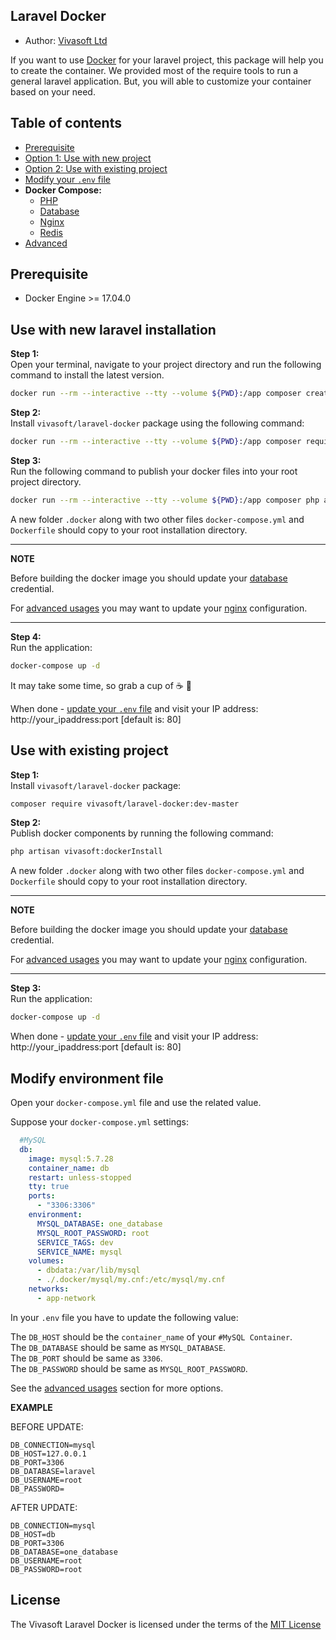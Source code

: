 ## Laravel Docker

- Author: [Vivasoft Ltd](http://www.vivasoftltd.com)

If you want to use [Docker](https://www.docker.com) for your laravel project, this package will help you to create the container.
We provided most of the require tools to run a general laravel application. But, you will able to customize your container based on your need.

## Table of contents

- [Prerequisite](#prerequisite)
- [Option 1: Use with new project](#use-with-new-laravel-installation)
- [Option 2: Use with existing project](#use-with-existing-project)
- [Modify your `.env` file](#modify-environment-file)
- __Docker Compose:__
    - [PHP](#php-container)
    - [Database](#database-container)
    - [Nginx](#nginx-container)
    - [Redis](#redis-container)
- [Advanced](#advanced)    

## Prerequisite

- Docker Engine >= 17.04.0

## Use with new laravel installation

__Step 1:__ <br>
Open your terminal, navigate to your project directory and run the following command to install the latest version.

```bash
docker run --rm --interactive --tty --volume ${PWD}:/app composer create-project --prefer-dist laravel/laravel .
```

__Step 2:__ <br>
Install `vivasoft/laravel-docker` package using the following command:
```bash
docker run --rm --interactive --tty --volume ${PWD}:/app composer require vivasoft/laravel-docker:dev-master
```

__Step 3:__ <br>
Run the following command to publish your docker files into your root project directory. 
```bash
docker run --rm --interactive --tty --volume ${PWD}:/app composer php artisan vivasoft:dockerInstall
```

A new folder `.docker` along with two other files `docker-compose.yml` and `Dockerfile` should copy to your root installation directory.

---
**NOTE**

Before building the docker image you should update your [database](#database-container) credential.

For [advanced usages](#advanced) you may want to update your [nginx](#database-container) configuration.

---

__Step 4:__ <br>
Run the application:
```bash
docker-compose up -d
```

It may take some time, so grab a cup of :coffee: :grimacing:


When done - [update your `.env` file](#modify-environment-file) and visit your IP address: http://your_ipaddress:port [default is: 80]

## Use with existing project

__Step 1:__ <br>
Install `vivasoft/laravel-docker` package:
```bash
composer require vivasoft/laravel-docker:dev-master
```

__Step 2:__ <br>
Publish docker components by running the following command:
```bash
php artisan vivasoft:dockerInstall
```
A new folder `.docker` along with two other files `docker-compose.yml` and `Dockerfile` should copy to your root installation directory.

---
**NOTE**

Before building the docker image you should update your [database](#database-container) credential.

For [advanced usages](#advanced) you may want to update your [nginx](#database-container) configuration.

---

__Step 3:__ <br>
Run the application:
```bash
docker-compose up -d
```

When done - [update your `.env` file](#modify-environment-file) and visit your IP address: http://your_ipaddress:port [default is: 80]

## Modify environment file

Open your `docker-compose.yml` file and use the related value. 

Suppose your `docker-compose.yml` settings:
```yaml
  #MySQL
  db:
    image: mysql:5.7.28
    container_name: db
    restart: unless-stopped
    tty: true
    ports:
      - "3306:3306"
    environment:
      MYSQL_DATABASE: one_database
      MYSQL_ROOT_PASSWORD: root
      SERVICE_TAGS: dev
      SERVICE_NAME: mysql
    volumes:
      - dbdata:/var/lib/mysql
      - ./.docker/mysql/my.cnf:/etc/mysql/my.cnf
    networks:
      - app-network
```

In your `.env` file you have to update the following value:

The `DB_HOST` should be the `container_name` of your `#MySQL Container`. <br>
The `DB_DATABASE` should be same as `MYSQL_DATABASE`. <br>
The `DB_PORT` should be same as `3306`. <br>
The `DB_PASSWORD` should be same as `MYSQL_ROOT_PASSWORD`. <br>

See the [advanced usages](#database-container) section for more options.

**EXAMPLE**

BEFORE UPDATE:

```dotenv
DB_CONNECTION=mysql
DB_HOST=127.0.0.1
DB_PORT=3306
DB_DATABASE=laravel
DB_USERNAME=root
DB_PASSWORD=
```

AFTER UPDATE:

```dotenv
DB_CONNECTION=mysql
DB_HOST=db
DB_PORT=3306
DB_DATABASE=one_database
DB_USERNAME=root
DB_PASSWORD=root
```

## License

The Vivasoft Laravel Docker is licensed under the terms of the [MIT License](https://github.com/vivasoft-ltd/laravel-docker/blob/master/LICENSE)